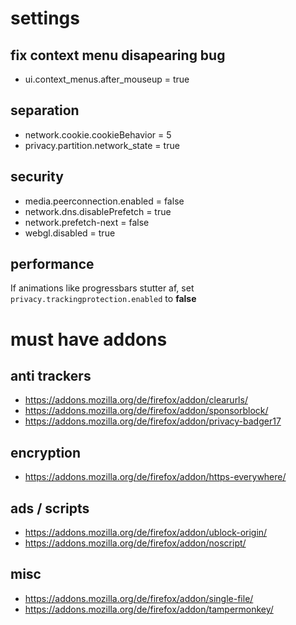 # settings

## fix context menu disapearing bug

- ui.context_menus.after_mouseup = true

## separation

- network.cookie.cookieBehavior = 5
- privacy.partition.network_state = true

## security

- media.peerconnection.enabled = false
- network.dns.disablePrefetch = true
- network.prefetch-next = false
- webgl.disabled = true

## performance

If animations like progressbars stutter af, set `privacy.trackingprotection.enabled` to **false**

# must have addons

## anti trackers
- https://addons.mozilla.org/de/firefox/addon/clearurls/
- https://addons.mozilla.org/de/firefox/addon/sponsorblock/
- https://addons.mozilla.org/de/firefox/addon/privacy-badger17

## encryption

- https://addons.mozilla.org/de/firefox/addon/https-everywhere/

## ads / scripts

- https://addons.mozilla.org/de/firefox/addon/ublock-origin/
- https://addons.mozilla.org/de/firefox/addon/noscript/

## misc

- https://addons.mozilla.org/de/firefox/addon/single-file/
- https://addons.mozilla.org/de/firefox/addon/tampermonkey/
